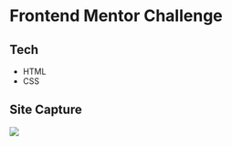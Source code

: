 # Frontend Mentor Challenge

## Tech 

- HTML
- CSS

## Site Capture

<img src="https://user-images.githubusercontent.com/92605303/188534918-d1922bc7-21f4-4166-ab20-7fca6c1eb582.png">
